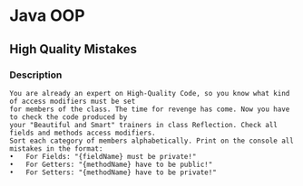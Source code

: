 # Java OOP

## High Quality Mistakes

### Description
    You are already an expert on High-Quality Code, so you know what kind of access modifiers must be set 
    for members of the class. The time for revenge has come. Now you have to check the code produced by
    your "Beautiful and Smart" trainers in class Reflection. Check all fields and methods access modifiers. 
    Sort each category of members alphabetically. Print on the console all mistakes in the format: 
    •	For Fields: "{fieldName} must be private!" 
    •	For Getters: "{methodName} have to be public!" 
    •	For Setters: "{methodName} have to be private!"